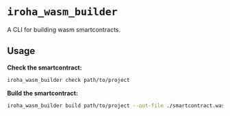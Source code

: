 # `iroha_wasm_builder`

A CLI for building wasm smartcontracts.

## Usage

**Check the smartcontract:**

```bash
iroha_wasm_builder check path/to/project
```

**Build the smartcontract:**

```bash
iroha_wasm_builder build path/to/project --out-file ./smartcontract.wasm
```
